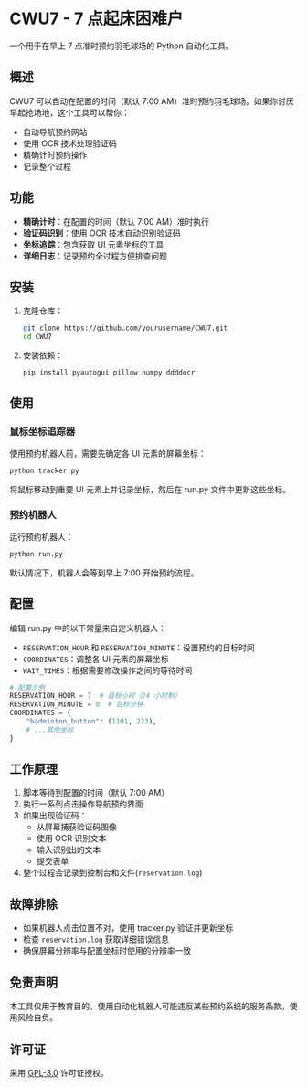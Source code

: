 # CWU7 - 7 点起床困难户

一个用于在早上 7 点准时预约羽毛球场的 Python 自动化工具。

## 概述

CWU7 可以自动在配置的时间（默认 7:00 AM）准时预约羽毛球场。如果你讨厌早起抢场地，这个工具可以帮你：

- 自动导航预约网站
- 使用 OCR 技术处理验证码
- 精确计时预约操作
- 记录整个过程

## 功能

- **精确计时**：在配置的时间（默认 7:00 AM）准时执行
- **验证码识别**：使用 OCR 技术自动识别验证码
- **坐标追踪**：包含获取 UI 元素坐标的工具
- **详细日志**：记录预约全过程方便排查问题

## 安装

1. 克隆仓库：

   ```bash
   git clone https://github.com/yourusername/CWU7.git
   cd CWU7
   ```

2. 安装依赖：

   ```bash
   pip install pyautogui pillow numpy ddddocr
   ```

## 使用

### 鼠标坐标追踪器

使用预约机器人前，需要先确定各 UI 元素的屏幕坐标：

```bash
python tracker.py
```

将鼠标移动到重要 UI 元素上并记录坐标，然后在 run.py 文件中更新这些坐标。

### 预约机器人

运行预约机器人：

```bash
python run.py
```

默认情况下，机器人会等到早上 7:00 开始预约流程。

## 配置

编辑 run.py 中的以下常量来自定义机器人：

- `RESERVATION_HOUR` 和 `RESERVATION_MINUTE`：设置预约的目标时间
- `COORDINATES`：调整各 UI 元素的屏幕坐标
- `WAIT_TIMES`：根据需要修改操作之间的等待时间

```python
# 配置示例
RESERVATION_HOUR = 7  # 目标小时（24 小时制）
RESERVATION_MINUTE = 0  # 目标分钟
COORDINATES = {
    "badminton_button": (1101, 223),
    # ...其他坐标
}
```

## 工作原理

1. 脚本等待到配置的时间（默认 7:00 AM）
2. 执行一系列点击操作导航预约界面
3. 如果出现验证码：
   - 从屏幕捕获验证码图像
   - 使用 OCR 识别文本
   - 输入识别出的文本
   - 提交表单
4. 整个过程会记录到控制台和文件(`reservation.log`)

## 故障排除

- 如果机器人点击位置不对，使用 tracker.py 验证并更新坐标
- 检查 `reservation.log` 获取详细错误信息
- 确保屏幕分辨率与配置坐标时使用的分辨率一致

## 免责声明

本工具仅用于教育目的。使用自动化机器人可能违反某些预约系统的服务条款。使用风险自负。

## 许可证

采用 [GPL-3.0](LICENSE) 许可证授权。
